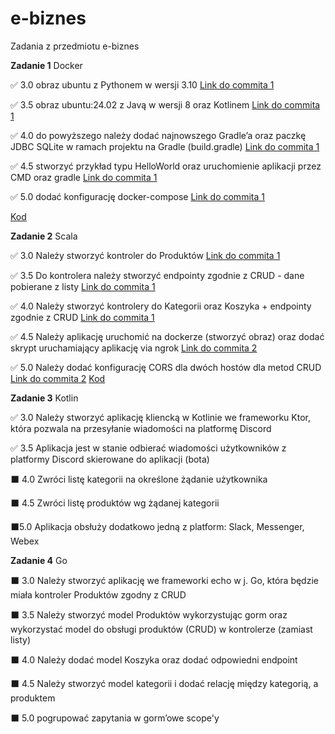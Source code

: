 # e-biznes

Zadania z przedmiotu e-biznes

**Zadanie 1** Docker

:white_check_mark: 3.0 obraz ubuntu z Pythonem w wersji 3.10 [Link do commita 1](https://github.com/tomaszpakula/e-biznes/commit/8e7d3b017218db3459e5aa33c2ad5d9719d78071)

:white_check_mark: 3.5 obraz ubuntu:24.02 z Javą w wersji 8 oraz Kotlinem [Link do commita 1](https://github.com/tomaszpakula/e-biznes/commit/8e7d3b017218db3459e5aa33c2ad5d9719d78071)

:white_check_mark: 4.0 do powyższego należy dodać najnowszego Gradle’a oraz paczkę JDBC
SQLite w ramach projektu na Gradle (build.gradle) [Link do commita 1](https://github.com/tomaszpakula/e-biznes/commit/8e7d3b017218db3459e5aa33c2ad5d9719d78071)

:white_check_mark: 4.5 stworzyć przykład typu HelloWorld oraz uruchomienie aplikacji
przez CMD oraz gradle [Link do commita 1](https://github.com/tomaszpakula/e-biznes/commit/8e7d3b017218db3459e5aa33c2ad5d9719d78071)

:white_check_mark: 5.0 dodać konfigurację docker-compose [Link do commita 1](https://github.com/tomaszpakula/e-biznes/commit/8e7d3b017218db3459e5aa33c2ad5d9719d78071)

[Kod](https://github.com/tomaszpakula/e-biznes/tree/main/zadanie1)

**Zadanie 2** Scala

:white_check_mark: 3.0  Należy stworzyć kontroler do Produktów [Link do commita 1](https://github.com/tomaszpakula/e-biznes/commit/f68969f3d6a1dee978a7fb37545ff8f81d531df2)

:white_check_mark: 3.5 Do kontrolera należy stworzyć endpointy zgodnie z CRUD - dane
pobierane z listy [Link do commita 1](https://github.com/tomaszpakula/e-biznes/commit/f68969f3d6a1dee978a7fb37545ff8f81d531df2)

:white_check_mark: 4.0 Należy stworzyć kontrolery do Kategorii oraz Koszyka + endpointy
zgodnie z CRUD [Link do commita 1](https://github.com/tomaszpakula/e-biznes/commit/f68969f3d6a1dee978a7fb37545ff8f81d531df2)

:white_check_mark: 4.5 Należy aplikację uruchomić na dockerze (stworzyć obraz) oraz dodać
skrypt uruchamiający aplikację via ngrok [Link do commita 2](https://github.com/tomaszpakula/e-biznes/commit/c1b69220879ec359547e7d8192c4baf28bdaf86a)

:white_check_mark: 5.0 Należy dodać konfigurację CORS dla dwóch hostów dla metod CRUD [Link do commita 2](https://github.com/tomaszpakula/e-biznes/commit/c1b69220879ec359547e7d8192c4baf28bdaf86a)
[Kod](https://github.com/tomaszpakula/e-biznes/tree/main/zadanie2)

**Zadanie 3** Kotlin

✅ 3.0 Należy stworzyć aplikację kliencką w Kotlinie we frameworku Ktor, która pozwala na przesyłanie wiadomości na platformę Discord

✅  3.5 Aplikacja jest w stanie odbierać wiadomości użytkowników z platformy Discord skierowane do aplikacji (bota)

:black_large_square:  4.0 Zwróci listę kategorii na określone żądanie użytkownika

:black_large_square: 4.5 Zwróci listę produktów wg żądanej kategorii

:black_large_square:5.0 Aplikacja obsłuży dodatkowo jedną z platform: Slack, Messenger, Webex

**Zadanie 4** Go

:black_large_square: 3.0 Należy stworzyć aplikację we frameworki echo w j. Go, która będzie miała kontroler Produktów zgodny z CRUD

:black_large_square: 3.5 Należy stworzyć model Produktów wykorzystując gorm oraz wykorzystać model do obsługi produktów (CRUD) w kontrolerze (zamiast listy)

:black_large_square: 4.0 Należy dodać model Koszyka oraz dodać odpowiedni endpoint

:black_large_square: 4.5 Należy stworzyć model kategorii i dodać relację między kategorią, a produktem

:black_large_square: 5.0 pogrupować zapytania w gorm’owe scope'y

